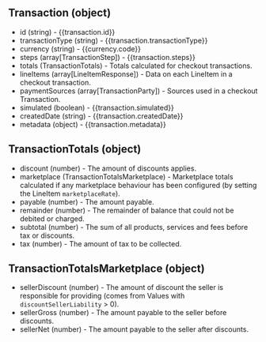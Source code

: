 ## Transaction (object)
+ id (string) - {{transaction.id}}
+ transactionType (string) - {{transaction.transactionType}}
+ currency (string) - {{currency.code}}
+ steps (array[TransactionStep]) - {{transaction.steps}}
+ totals (TransactionTotals) - Totals calculated for checkout transactions.
+ lineItems (array[LineItemResponse]) - Data on each LineItem in a checkout transaction.
+ paymentSources (array[TransactionParty]) - Sources used in a checkout Transaction.
+ simulated (boolean) - {{transaction.simulated}}
+ createdDate (string) - {{transaction.createdDate}}
+ metadata (object) - {{transaction.metadata}}

## TransactionTotals (object)
+ discount (number) - The amount of discounts applies.
+ marketplace (TransactionTotalsMarketplace) - Marketplace totals calculated if any marketplace behaviour has been configured (by setting the LineItem `marketplaceRate`).
+ payable (number) - The amount payable.
+ remainder (number) - The remainder of balance that could not be debited or charged.
+ subtotal (number) - The sum of all products, services and fees before tax or discounts.
+ tax (number) - The amount of tax to be collected.

## TransactionTotalsMarketplace (object)
+ sellerDiscount (number) - The amount of discount the seller is responsible for providing (comes from Values with `discountSellerLiability` > 0).
+ sellerGross (number) - The amount payable to the seller before discounts.
+ sellerNet (number) - The amount payable to the seller after discounts.
